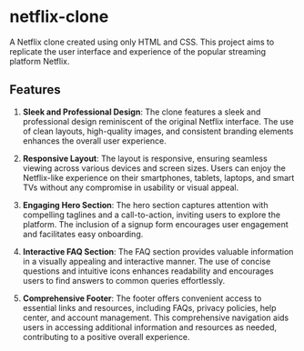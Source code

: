 # netflix-clone

 A Netflix clone created using only HTML and CSS. This project aims to replicate the user interface and experience of the popular streaming platform Netflix.

 
 ## Features
1. **Sleek and Professional Design**: The clone features a sleek and professional design reminiscent of the original Netflix interface. The use of clean layouts, high-quality images, and consistent branding elements enhances the overall user experience.

2. **Responsive Layout**: The layout is responsive, ensuring seamless viewing across various devices and screen sizes. Users can enjoy the Netflix-like experience on their smartphones, tablets, laptops, and smart TVs without any compromise in usability or visual appeal.

3. **Engaging Hero Section**: The hero section captures attention with compelling taglines and a call-to-action, inviting users to explore the platform. The inclusion of a signup form encourages user engagement and facilitates easy onboarding.

4. **Interactive FAQ Section**: The FAQ section provides valuable information in a visually appealing and interactive manner. The use of concise questions and intuitive icons enhances readability and encourages users to find answers to common queries effortlessly.

5. **Comprehensive Footer**: The footer offers convenient access to essential links and resources, including FAQs, privacy policies, help center, and account management. This comprehensive navigation aids users in accessing additional information and resources as needed, contributing to a positive overall experience.


